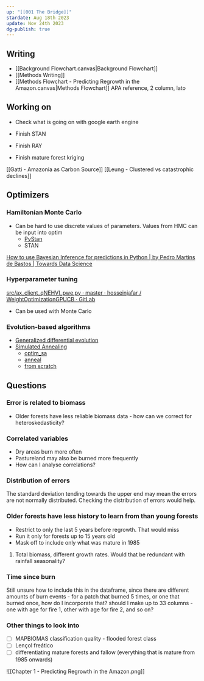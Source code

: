 ```yaml
---
up: "[[001 The Bridge]]"
stardate: Aug 18th 2023
update: Nov 24th 2023
dg-publish: true
---
```

## Writing
- [[Background Flowchart.canvas|Background Flowchart]]
- [[Methods Writing]]
- [[Methods Flowchart - Predicting Regrowth in the Amazon.canvas|Methods Flowchart]]
APA reference, 2 column, lato

## Working on

- Check what is going on with google earth engine
- Finish STAN
- Finish RAY

- Finish mature forest kriging

[[Gatti - Amazonia as Carbon Source]]
[[Leung - Clustered vs catastrophic declines]]

## Optimizers
### Hamiltonian Monte Carlo

- Can be hard to use discrete values of parameters. Values from HMC can be input into optim
	- [PyStan](https://pystan.readthedocs.io/en/latest/)
	- STAN

[How to use Bayesian Inference for predictions in Python | by Pedro Martins de Bastos | Towards Data Science](https://towardsdatascience.com/how-to-use-bayesian-inference-for-predictions-in-python-4de5d0bc84f3)

### Hyperparameter tuning
 
 [src/ax_client_qNEHVI_pwe.py · master · hosseinjafar / WeightOptimizationGPUCB · GitLab](https://gitlab.com/hosseinjafar/weightoptimizationgpucb/-/blob/master/src/ax_client_qNEHVI_pwe.py?ref_type=heads)
- Can be used with Monte Carlo

### Evolution-based algorithms
- [Generalized differential evolution](https://ieeexplore.ieee.org/document/8167916)
- [Simulated Annealing](https://machinelearningmastery.com/simulated-annealing-from-scratch-in-python/)
	- [optim_sa](https://search.r-project.org/CRAN/refmans/optimization/html/optim_sa.html)
	- [anneal](https://search.r-project.org/CRAN/refmans/likelihood/html/anneal.html)
	- [from scratch](https://jmsallan.netlify.app/blog/coding-simulated-annealing-in-r/)


## Questions
### Error is related to biomass
- Older forests have less reliable biomass data - how can we correct for heteroskedasticity?

### Correlated variables
- Dry areas burn more often
- Pastureland may also be burned more frequently
- How can I analyse correlations?

### Distribution of errors
The standard deviation tending towards the upper end may mean the errors are not normally distributed. Checking the distribution of errors would help.

### Older forests have less history to learn from than young forests
- Restrict to only the last 5 years before regrowth. That would miss 
- Run it only for forests up to 15 years old
- Mask off to include only what was mature in 1985
1. Total biomass, different growth rates. Would that be redundant with rainfall seasonality?

### Time since burn
Still unsure how to include this in the dataframe, since there are different amounts of burn events - for a patch that burned 5 times, or one that burned once, how do I incorporate that? should I make up to 33 columns - one with age for fire 1, other with age for fire 2, and so on?

### Other things to look into
- [ ] MAPBIOMAS classification quality - flooded forest class
- [ ] Lençol freático
- [ ] differentiating mature forests and fallow (everything that is mature from 1985 onwards)

<!--⚠️Imgur upload failed, check dev console-->
![[Chapter 1 - Predicting Regrowth in the Amazon.png]]